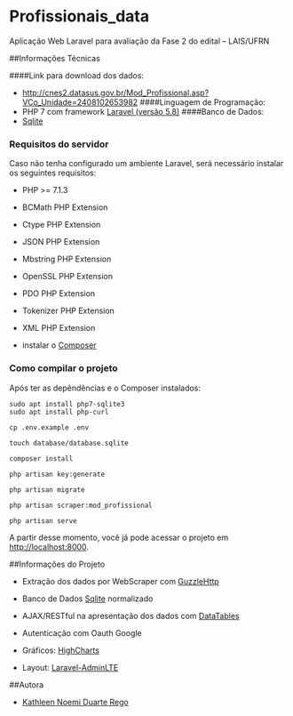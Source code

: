 # Profissionais_data
Aplicação Web Laravel para avaliação da Fase 2 do edital – LAIS/UFRN

##Informações Técnicas

####Link para download dos dados: 
* http://cnes2.datasus.gov.br/Mod_Profissional.asp?VCo_Unidade=2408102653982
####Linguagem de Programação:
* PHP 7 com framework [Laravel (versão 5.8)](https://laravel.com/docs/5.8)
####Banco de Dados:
* [Sqlite](https://www.sqlite.org/index.html)

### Requisitos do servidor

Caso não tenha configurado um ambiente Laravel, será necessário instalar os seguintes requisitos:

* PHP >= 7.1.3
* BCMath PHP Extension
* Ctype PHP Extension
* JSON PHP Extension
* Mbstring PHP Extension
* OpenSSL PHP Extension
* PDO PHP Extension
* Tokenizer PHP Extension
* XML PHP Extension

* instalar o [Composer](https://getcomposer.org/download/)

### Como compilar o projeto

Após ter as depêndências e o Composer instalados:


```
sudo apt install php7-sqlite3
sudo apt install php-curl
```
```
cp .env.example .env
```
```
touch database/database.sqlite
```
```
composer install
```
```
php artisan key:generate
```
```
php artisan migrate
```
```
php artisan scraper:mod_profissional
```
```
php artisan serve
```

A partir desse momento, você já pode acessar o projeto em
[http://localhost:8000](http://localhost:8000).

##Informações do Projeto

* Extração dos dados por WebScraper com [GuzzleHttp](https://github.com/guzzle/guzzle)

* Banco de Dados [Sqlite](https://www.sqlite.org/index.html) normalizado

*  AJAX/RESTful na apresentação dos dados com [DataTables](https://datatables.net/examples/index)

* Autenticação com Oauth Google

* Gráficos: [HighCharts](https://www.highcharts.com/docs/)

* Layout: [Laravel-AdminLTE](https://github.com/jeroennoten/Laravel-AdminLTE)

##Autora
* [Kathleen Noemi Duarte Rego](https://github.com/kathleenrego)